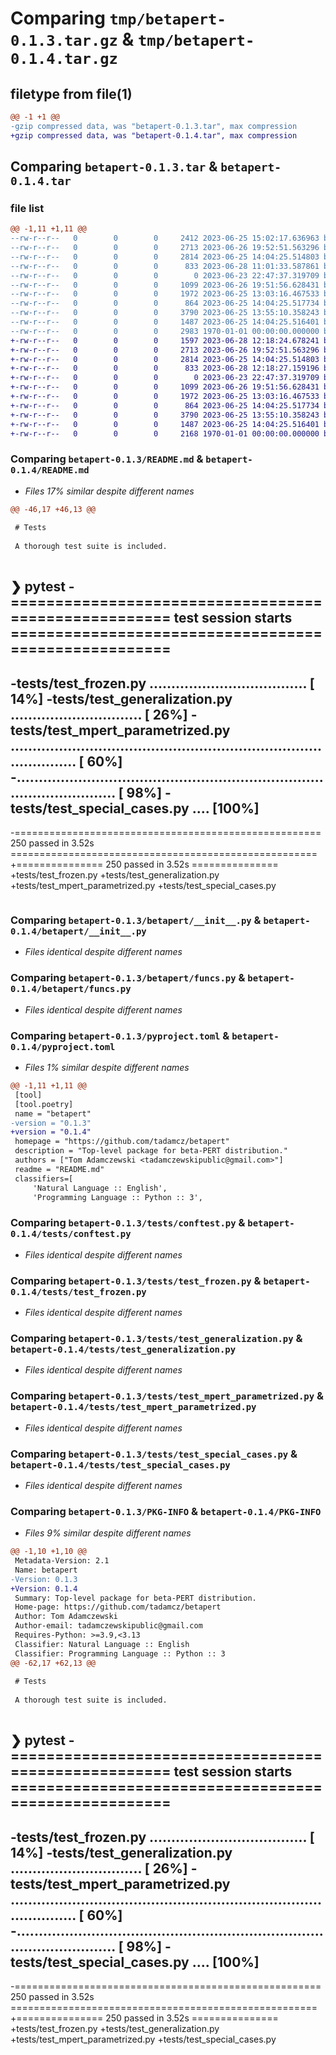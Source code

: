 # Comparing `tmp/betapert-0.1.3.tar.gz` & `tmp/betapert-0.1.4.tar.gz`

## filetype from file(1)

```diff
@@ -1 +1 @@
-gzip compressed data, was "betapert-0.1.3.tar", max compression
+gzip compressed data, was "betapert-0.1.4.tar", max compression
```

## Comparing `betapert-0.1.3.tar` & `betapert-0.1.4.tar`

### file list

```diff
@@ -1,11 +1,11 @@
--rw-r--r--   0        0        0     2412 2023-06-25 15:02:17.636963 betapert-0.1.3/README.md
--rw-r--r--   0        0        0     2713 2023-06-26 19:52:51.563296 betapert-0.1.3/betapert/__init__.py
--rw-r--r--   0        0        0     2814 2023-06-25 14:04:25.514803 betapert-0.1.3/betapert/funcs.py
--rw-r--r--   0        0        0      833 2023-06-28 11:01:33.587861 betapert-0.1.3/pyproject.toml
--rw-r--r--   0        0        0        0 2023-06-23 22:47:37.319709 betapert-0.1.3/tests/__init__.py
--rw-r--r--   0        0        0     1099 2023-06-26 19:51:56.628431 betapert-0.1.3/tests/conftest.py
--rw-r--r--   0        0        0     1972 2023-06-25 13:03:16.467533 betapert-0.1.3/tests/test_frozen.py
--rw-r--r--   0        0        0      864 2023-06-25 14:04:25.517734 betapert-0.1.3/tests/test_generalization.py
--rw-r--r--   0        0        0     3790 2023-06-25 13:55:10.358243 betapert-0.1.3/tests/test_mpert_parametrized.py
--rw-r--r--   0        0        0     1487 2023-06-25 14:04:25.516401 betapert-0.1.3/tests/test_special_cases.py
--rw-r--r--   0        0        0     2983 1970-01-01 00:00:00.000000 betapert-0.1.3/PKG-INFO
+-rw-r--r--   0        0        0     1597 2023-06-28 12:18:24.678241 betapert-0.1.4/README.md
+-rw-r--r--   0        0        0     2713 2023-06-26 19:52:51.563296 betapert-0.1.4/betapert/__init__.py
+-rw-r--r--   0        0        0     2814 2023-06-25 14:04:25.514803 betapert-0.1.4/betapert/funcs.py
+-rw-r--r--   0        0        0      833 2023-06-28 12:18:27.159196 betapert-0.1.4/pyproject.toml
+-rw-r--r--   0        0        0        0 2023-06-23 22:47:37.319709 betapert-0.1.4/tests/__init__.py
+-rw-r--r--   0        0        0     1099 2023-06-26 19:51:56.628431 betapert-0.1.4/tests/conftest.py
+-rw-r--r--   0        0        0     1972 2023-06-25 13:03:16.467533 betapert-0.1.4/tests/test_frozen.py
+-rw-r--r--   0        0        0      864 2023-06-25 14:04:25.517734 betapert-0.1.4/tests/test_generalization.py
+-rw-r--r--   0        0        0     3790 2023-06-25 13:55:10.358243 betapert-0.1.4/tests/test_mpert_parametrized.py
+-rw-r--r--   0        0        0     1487 2023-06-25 14:04:25.516401 betapert-0.1.4/tests/test_special_cases.py
+-rw-r--r--   0        0        0     2168 1970-01-01 00:00:00.000000 betapert-0.1.4/PKG-INFO
```

### Comparing `betapert-0.1.3/README.md` & `betapert-0.1.4/README.md`

 * *Files 17% similar despite different names*

```diff
@@ -46,17 +46,13 @@
 
 # Tests
 
 A thorough test suite is included.
 
 ```
 ❯ pytest
-===================================================== test session starts =====================================================
-                                                                                       
-tests/test_frozen.py ....................................                                                               [ 14%]
-tests/test_generalization.py ..............................                                                             [ 26%]
-tests/test_mpert_parametrized.py ...................................................................................... [ 60%]
-..............................................................................................                          [ 98%]
-tests/test_special_cases.py ....                                                                                        [100%]
-
-===================================================== 250 passed in 3.52s =====================================================
+=============== 250 passed in 3.52s ===============
+tests/test_frozen.py 
+tests/test_generalization.py
+tests/test_mpert_parametrized.py
+tests/test_special_cases.py 
 ```
```

### Comparing `betapert-0.1.3/betapert/__init__.py` & `betapert-0.1.4/betapert/__init__.py`

 * *Files identical despite different names*

### Comparing `betapert-0.1.3/betapert/funcs.py` & `betapert-0.1.4/betapert/funcs.py`

 * *Files identical despite different names*

### Comparing `betapert-0.1.3/pyproject.toml` & `betapert-0.1.4/pyproject.toml`

 * *Files 1% similar despite different names*

```diff
@@ -1,11 +1,11 @@
 [tool]
 [tool.poetry]
 name = "betapert"
-version = "0.1.3"
+version = "0.1.4"
 homepage = "https://github.com/tadamcz/betapert"
 description = "Top-level package for beta-PERT distribution."
 authors = ["Tom Adamczewski <tadamczewskipublic@gmail.com>"]
 readme = "README.md"
 classifiers=[
     'Natural Language :: English',
     'Programming Language :: Python :: 3',
```

### Comparing `betapert-0.1.3/tests/conftest.py` & `betapert-0.1.4/tests/conftest.py`

 * *Files identical despite different names*

### Comparing `betapert-0.1.3/tests/test_frozen.py` & `betapert-0.1.4/tests/test_frozen.py`

 * *Files identical despite different names*

### Comparing `betapert-0.1.3/tests/test_generalization.py` & `betapert-0.1.4/tests/test_generalization.py`

 * *Files identical despite different names*

### Comparing `betapert-0.1.3/tests/test_mpert_parametrized.py` & `betapert-0.1.4/tests/test_mpert_parametrized.py`

 * *Files identical despite different names*

### Comparing `betapert-0.1.3/tests/test_special_cases.py` & `betapert-0.1.4/tests/test_special_cases.py`

 * *Files identical despite different names*

### Comparing `betapert-0.1.3/PKG-INFO` & `betapert-0.1.4/PKG-INFO`

 * *Files 9% similar despite different names*

```diff
@@ -1,10 +1,10 @@
 Metadata-Version: 2.1
 Name: betapert
-Version: 0.1.3
+Version: 0.1.4
 Summary: Top-level package for beta-PERT distribution.
 Home-page: https://github.com/tadamcz/betapert
 Author: Tom Adamczewski
 Author-email: tadamczewskipublic@gmail.com
 Requires-Python: >=3.9,<3.13
 Classifier: Natural Language :: English
 Classifier: Programming Language :: Python :: 3
@@ -62,17 +62,13 @@
 
 # Tests
 
 A thorough test suite is included.
 
 ```
 ❯ pytest
-===================================================== test session starts =====================================================
-                                                                                       
-tests/test_frozen.py ....................................                                                               [ 14%]
-tests/test_generalization.py ..............................                                                             [ 26%]
-tests/test_mpert_parametrized.py ...................................................................................... [ 60%]
-..............................................................................................                          [ 98%]
-tests/test_special_cases.py ....                                                                                        [100%]
-
-===================================================== 250 passed in 3.52s =====================================================
+=============== 250 passed in 3.52s ===============
+tests/test_frozen.py 
+tests/test_generalization.py
+tests/test_mpert_parametrized.py
+tests/test_special_cases.py 
 ```
```

